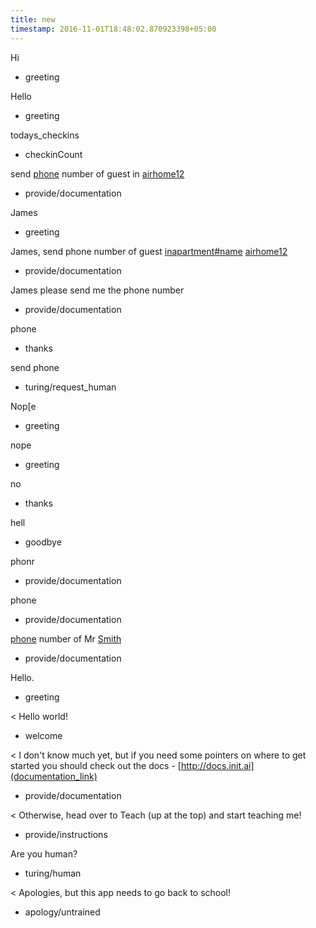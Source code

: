 ```yaml
---
title: new
timestamp: 2016-11-01T18:48:02.870923398+05:00
---
```


Hi
* greeting

Hello
* greeting

todays_checkins
* checkinCount

send [phone](phone#guest) number of guest in [airhome12](apartment#name)
* provide/documentation

James
* greeting

James, send phone number of guest [inapartment](documentation_link)[#name](documentation_link) [airhome12](documentation_link)
* provide/documentation

James please send me the phone number
* provide/documentation

phone
* thanks

send phone
* turing/request_human

Nop[e
* greeting

nope
* greeting

no
* thanks

hell
* goodbye

phonr
* provide/documentation

phone
* provide/documentation

[phone](phone#guest) number of Mr [Smith](name#guest)
* provide/documentation

Hello.
* greeting

< Hello world!
* welcome

< I don't know much yet, but if you need some pointers on where to get started you should check out the docs -
[http://docs.init.ai](documentation_link)
* provide/documentation

< Otherwise, head over to Teach (up at the top) and start teaching me!
* provide/instructions

Are you human?
* turing/human

< Apologies, but this app needs to go back to school!
* apology/untrained

